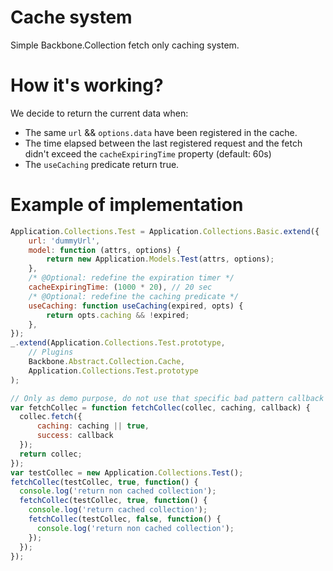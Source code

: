 # Cache system

Simple Backbone.Collection fetch only caching system.

# How it's working?

We decide to return the current data when:
- The same `url` && `options.data` have been registered in the cache.
- The time elapsed between the last registered request and the fetch didn't exceed the `cacheExpiringTime` property (default: 60s)
- The `useCaching` predicate return true.

# Example of implementation

```javascript
Application.Collections.Test = Application.Collections.Basic.extend({
    url: 'dummyUrl',
    model: function (attrs, options) {
        return new Application.Models.Test(attrs, options);
    },
    /* @Optional: redefine the expiration timer */
    cacheExpiringTime: (1000 * 20), // 20 sec
    /* @Optional: redefine the caching predicate */
    useCaching: function useCaching(expired, opts) {
        return opts.caching && !expired;
    },
});
_.extend(Application.Collections.Test.prototype,
    // Plugins
    Backbone.Abstract.Collection.Cache,
    Application.Collections.Test.prototype
);
```
```javascript
// Only as demo purpose, do not use that specific bad pattern callback calls
var fetchCollec = function fetchCollec(collec, caching, callback) {
  collec.fetch({
      caching: caching || true,
      success: callback
  });
  return collec;
});
var testCollec = new Application.Collections.Test();
fetchCollec(testCollec, true, function() {
  console.log('return non cached collection');
  fetchCollec(testCollec, true, function() {
    console.log('return cached collection');
    fetchCollec(testCollec, false, function() {
      console.log('return non cached collection');
    });
  });
});
  
```


